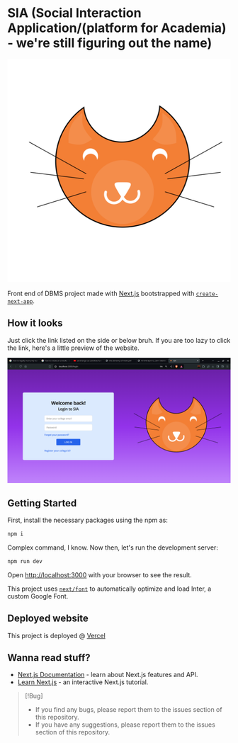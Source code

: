 # SIA (Social Interaction Application/(platform for Academia) - we're still figuring out the name)
<p align="center">
    <img 
    src="public/static/emma.svg"
    alt="Emma" 
    />
</p>

Front end of DBMS project made with [Next.js](https://nextjs.org/) bootstrapped with [`create-next-app`](https://github.com/vercel/next.js/tree/canary/packages/create-next-app).

## How it looks
Just click the link listed on the side or below bruh.
If you are too lazy to click the link, here's a little preview of the website.

![loginPage](public/loginPage.png)
## Getting Started

First, install the necessary packages using the npm as:
```bash
npm i
```
Complex command, I know. Now then, let's run the development server:

```bash
npm run dev
```

Open [http://localhost:3000](http://localhost:3000) with your browser to see the result.

This project uses [`next/font`](https://nextjs.org/docs/basic-features/font-optimization) to automatically optimize and load Inter, a custom Google Font.

## Deployed website

This project is deployed @ [Vercel](https://sia-electrocord.vercel.app/)

## Wanna read stuff?

- [Next.js Documentation](https://nextjs.org/docs) - learn about Next.js features and API.
- [Learn Next.js](https://nextjs.org/learn) - an interactive Next.js tutorial.

> [!Bug]
> - If you find any bugs, please report them to the issues section of this repository.
> - If you have any suggestions, please report them to the issues section of this repository.

